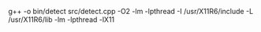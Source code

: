 g++ -o bin/detect src/detect.cpp -O2 -lm -lpthread -I /usr/X11R6/include -L /usr/X11R6/lib -lm -lpthread -lX11